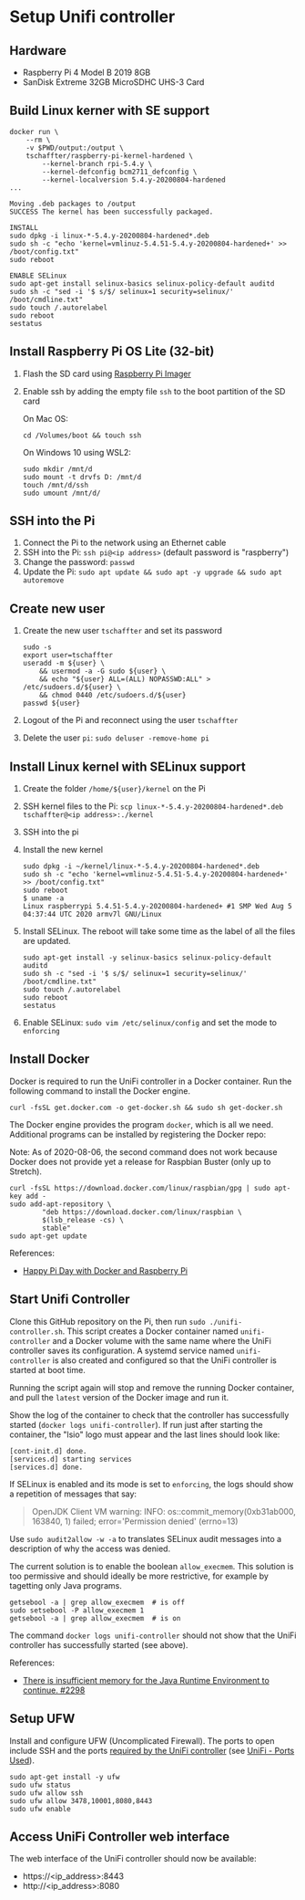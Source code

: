 # Setup Unifi controller

## Hardware

- Raspberry Pi 4 Model B 2019 8GB
- SanDisk Extreme 32GB MicroSDHC UHS-3 Card

## Build Linux kerner with SE support

```console
docker run \
    --rm \
    -v $PWD/output:/output \
    tschaffter/raspberry-pi-kernel-hardened \
        --kernel-branch rpi-5.4.y \
        --kernel-defconfig bcm2711_defconfig \
        --kernel-localversion 5.4.y-20200804-hardened
...

Moving .deb packages to /output
SUCCESS The kernel has been successfully packaged.

INSTALL
sudo dpkg -i linux-*-5.4.y-20200804-hardened*.deb
sudo sh -c "echo 'kernel=vmlinuz-5.4.51-5.4.y-20200804-hardened+' >> /boot/config.txt"
sudo reboot

ENABLE SELinux
sudo apt-get install selinux-basics selinux-policy-default auditd
sudo sh -c "sed -i '$ s/$/ selinux=1 security=selinux/' /boot/cmdline.txt"
sudo touch /.autorelabel
sudo reboot
sestatus
```

## Install Raspberry Pi OS Lite (32-bit)

1. Flash the SD card using [Raspberry Pi Imager](https://www.raspberrypi.org/documentation/installation/installing-images/README.md)
2. Enable ssh by adding the empty file `ssh` to the boot partition of the SD card

    On Mac OS:

    ```console
    cd /Volumes/boot && touch ssh
    ```

    On Windows 10 using WSL2:

    ```console
    sudo mkdir /mnt/d
    sudo mount -t drvfs D: /mnt/d
    touch /mnt/d/ssh
    sudo umount /mnt/d/
    ```

## SSH into the Pi

1. Connect the Pi to the network using an Ethernet cable
2. SSH into the Pi: `ssh pi@<ip address>` (default password is "raspberry")
3. Change the password: `passwd`
4. Update the Pi: `sudo apt update && sudo apt -y upgrade && sudo apt autoremove`

## Create new user

1. Create the new user `tschaffter` and set its password

    ```console
    sudo -s
    export user=tschaffter
    useradd -m ${user} \
        && usermod -a -G sudo ${user} \
        && echo "${user} ALL=(ALL) NOPASSWD:ALL" > /etc/sudoers.d/${user} \
        && chmod 0440 /etc/sudoers.d/${user}
    passwd ${user}
    ```

2. Logout of the Pi and reconnect using the user `tschaffter`
3. Delete the user `pi`: `sudo deluser -remove-home pi`

## Install Linux kernel with SELinux support

1. Create the folder `/home/${user}/kernel` on the Pi
2. SSH kernel files to the Pi: `scp linux-*-5.4.y-20200804-hardened*.deb tschaffter@<ip address>:./kernel`
3. SSH into the pi
4. Install the new kernel

    ```console
    sudo dpkg -i ~/kernel/linux-*-5.4.y-20200804-hardened*.deb
    sudo sh -c "echo 'kernel=vmlinuz-5.4.51-5.4.y-20200804-hardened+' >> /boot/config.txt"
    sudo reboot
    $ uname -a
    Linux raspberrypi 5.4.51-5.4.y-20200804-hardened+ #1 SMP Wed Aug 5 04:37:44 UTC 2020 armv7l GNU/Linux
    ```

5. Install SELinux. The reboot will take some time as the label of all the files
 are updated.

    ```console
    sudo apt-get install -y selinux-basics selinux-policy-default auditd
    sudo sh -c "sed -i '$ s/$/ selinux=1 security=selinux/' /boot/cmdline.txt"
    sudo touch /.autorelabel
    sudo reboot
    sestatus
    ```

6. Enable SELinux: `sudo vim /etc/selinux/config` and set the mode to `enforcing`

## Install Docker

Docker is required to run the UniFi controller in a Docker container. Run the
following command to install the Docker engine.

```console
curl -fsSL get.docker.com -o get-docker.sh && sudo sh get-docker.sh
```

The Docker engine provides the program `docker`, which is all we need.
Additional programs can be installed by registering the Docker repo:

Note: As of 2020-08-06, the second command does not work because Docker does not
provide yet a release for Raspbian Buster (only up to Stretch).

```console
curl -fsSL https://download.docker.com/linux/raspbian/gpg | sudo apt-key add -
sudo add-apt-repository \
        "deb https://download.docker.com/linux/raspbian \
        $(lsb_release -cs) \
        stable"
sudo apt-get update
```

References:

- [Happy Pi Day with Docker and Raspberry Pi](https://www.docker.com/blog/happy-pi-day-docker-raspberry-pi/)

## Start Unifi Controller

Clone this GitHub repository on the Pi, then run `sudo ./unifi-controller.sh`.
This script creates a Docker container named `unifi-controller` and a Docker
volume with the same name where the UniFi controller saves its configuration.
A systemd service named `unifi-controller` is also created and configured so
that the UniFi controller is started at boot time.

Running the script again will stop and remove the running Docker container, and
pull the `latest` version of the Docker image and run it.

Show the log of the container to check that the controller has successfully
started (`docker logs unifi-controller`). If run just after starting the
container, the "lsio" logo must appear and the last lines should look like:

```console
[cont-init.d] done.
[services.d] starting services
[services.d] done.
```

If SELinux is enabled and its mode is set to `enforcing`, the logs should show a
repetition of messages that say:

> OpenJDK Client VM warning: INFO: os::commit_memory(0xb31ab000, 163840, 1) failed; error='Permission denied' (errno=13)

Use `sudo audit2allow -w -a` to translates SELinux audit messages into a
description of why the access was denied.

The current solution is to enable the boolean `allow_execmem`. This solution is
too permissive and should ideally be more restrictive, for example by tagetting
only Java programs.

```console
getsebool -a | grep allow_execmem  # is off
sudo setsebool -P allow_execmem 1
getsebool -a | grep allow_execmem  # is on
```

The command `docker logs unifi-controller` should not show that the UniFi
controller has successfully started (see above).

References:

- [There is insufficient memory for the Java Runtime Environment to continue. #2298](https://github.com/syslog-ng/syslog-ng/issues/2298)

## Setup UFW

Install and configure UFW (Uncomplicated Firewall). The ports to open include
SSH and the ports [required by the UniFi controller](https://hub.docker.com/r/linuxserver/unifi-controller)
(see [UniFi - Ports Used](https://help.ui.com/hc/en-us/articles/218506997-UniFi-Ports-Used)).

```console
sudo apt-get install -y ufw
sudo ufw status
sudo ufw allow ssh
sudo ufw allow 3478,10001,8080,8443
sudo ufw enable
```

## Access UniFi Controller web interface

The web interface of the UniFi controller should now be available:

<!-- markdownlint-disable MD034 -->
- https://<ip_address>:8443
- http://<ip_address>:8080
